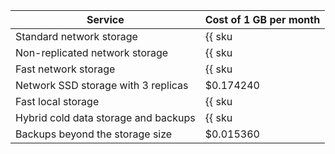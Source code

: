 | Service | Cost of 1 GB per month |
----- | -----
| Standard network storage | {{ sku|USD|mdb.cluster.network-hdd.ch|month|string }} |
| Non-replicated network storage | {{ sku|USD|mdb.cluster.network-ssd-nonreplicated.ch|month|string }} |
| Fast network storage | {{ sku|USD|mdb.cluster.network-nvme.ch|month|string }} |
| Network SSD storage with 3 replicas | $0.174240 |
| Fast local storage | {{ sku|USD|mdb.cluster.local-nvme.ch|month|string }} |
| Hybrid cold data storage and backups | {{ sku|USD|storage.bucket.used_space.standard|pricingRate.720|month|string }} |
| Backups beyond the storage size | $0.015360 |
